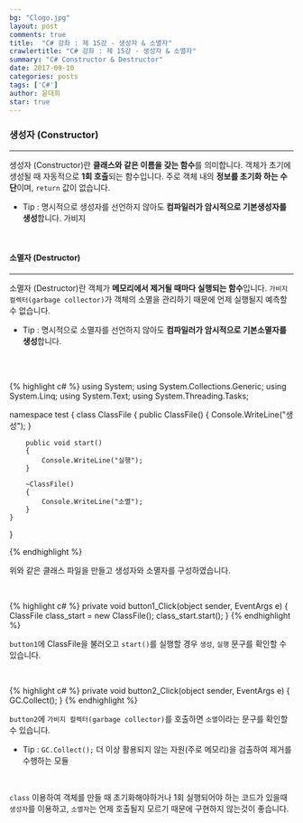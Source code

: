 ```yaml
---
bg: "Clogo.jpg"
layout: post
comments: true
title:  "C# 강좌 : 제 15강 - 생성자 & 소멸자"
crawlertitle: "C# 강좌 : 제 15강 - 생성자 & 소멸자"
summary: "C# Constructor & Destructor"
date: 2017-09-10
categories: posts
tags: ['C#']
author: 윤대희
star: true
---
```


### 생성자 (Constructor) ###
----------
생성자 (Constructor)란 **클래스와 같은 이름을 갖는 함수**를 의미합니다. 객체가 초기에 생성될 때 자동적으로 **1회 호출**되는 함수입니다. 주로 객체 내의 **정보를 초기화 하는 수단**이며, `return` 값이 없습니다.

 * Tip : 명시적으로 생성자를 선언하지 않아도 **컴파일러가 암시적으로 기본생성자를 생성**합니다. 가비지

<br>

#### 소멸자 (Destructor) ####
----------
소멸자 (Destructor)란 객체가 **메모리에서 제거될 때마다 실행되는 함수**입니다. `가비지 컬렉터(garbage collector)`가 객체의 소멸을 관리하기 때문에 언제 실행될지 예측할 수 없습니다.

 * Tip : 명시적으로 소멸자를 선언하지 않아도 **컴파일러가 암시적으로 기본소멸자를 생성**합니다.

<br>
<br>

{% highlight c# %}
using System;
using System.Collections.Generic;
using System.Linq;
using System.Text;
using System.Threading.Tasks;

namespace test
{
    class ClassFile
    {
        public ClassFile()
        {
            Console.WriteLine("생성");
        }

        public void start()
        {
            Console.WriteLine("실행");
        }

        ~ClassFile()
        {
            Console.WriteLine("소멸");
        }
    }
}

{% endhighlight %}

위와 같은 클래스 파일을 만들고 생성자와 소멸자를 구성하였습니다.

<br>


{% highlight c# %}
private void button1_Click(object sender, EventArgs e)
{
    ClassFile class_start = new ClassFile();
    class_start.start();
}
{% endhighlight %}

`button1`에 ClassFile을 불러오고 `start()`를 실행할 경우 `생성`, `실행` 문구를 확인할 수 있습니다.

<br>

{% highlight c# %}
private void button2_Click(object sender, EventArgs e)
{
    GC.Collect();
}
{% endhighlight %}
 
`button2`에 `가비지 컬렉터(garbage collector)`를 호출하면 `소멸`이라는 문구를 확인할 수 있습니다.

* Tip : `GC.Collect();`  더 이상 활용되지 않는 자원(주로 메모리)을 검출하여 제거를 수행하는 모듈

<br>

`class` 이용하여 객체를 만들 때 초기화해야하거나 1회 실행되어야 하는 코드가 있을때 `생성자`를 이용하고, `소멸자`는 언제 호출될지 모르기 때문에 구현하지 않는것이 좋습니다.
